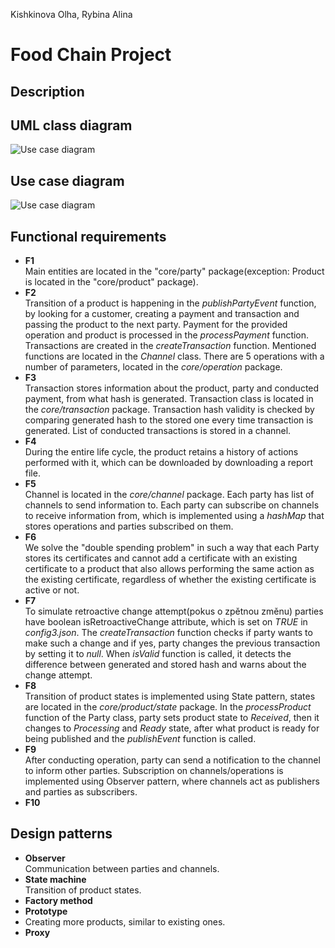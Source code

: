 Kishkinova Olha, Rybina Alina

# Food Chain Project

## Description

## UML class diagram

![Use case diagram](/docs/..)

## Use case diagram

![Use case diagram](/docs/..)

## Functional requirements

- **F1** <br/>
  Main entities are located in the "core/party" package(exception: Product is located in the "core/product" package).
- **F2** <br/>
  Transition of a product is happening in the *publishPartyEvent* function, by looking for a customer, creating a
  payment and transaction and passing the product to the next party. Payment for the provided operation and product is
  processed in the *processPayment* function.
  Transactions are created in the *createTransaction* function. Mentioned functions are located in the *Channel* class.
  There are 5 operations with a number of parameters, located in the *core/operation* package.
- **F3** <br/>
  Transaction stores information about the product, party and conducted payment, from what hash is generated.
  Transaction class is located in the  *core/transaction* package. Transaction hash validity is checked by comparing
  generated hash to the stored one every time transaction is generated. List of conducted transactions is stored in a
  channel.
- **F4** <br/>
  During the entire life cycle, the product retains a history of actions performed with it, which can be downloaded by
  downloading a report file.
- **F5** <br/>
  Channel is located in the *core/channel* package. Each party has list of channels to send information to.
  Each party can subscribe on channels to receive information from, which is implemented using a *hashMap* that stores
  operations and parties subscribed on them.
- **F6** <br/>
  We solve the "double spending problem" in such a way that each Party stores its certificates and cannot add a
  certificate with an existing certificate to a product that also allows performing the same action as the existing
  certificate, regardless of whether the existing certificate is active or not.
- **F7** <br/>
  To simulate retroactive change attempt(pokus o zpětnou změnu) parties have boolean isRetroactiveChange attribute,
  which is set on *TRUE* in *config3.json*.
  The *createTransaction* function checks if party wants to make such a change and if yes, party changes the previous
  transaction by setting it to *null*.
  When *isValid* function is called, it detects the difference between generated and stored hash and warns about the
  change attempt.
- **F8** <br/>
  Transition of product states is implemented using State pattern, states are located in the *core/product/state*
  package.
  In the *processProduct* function of the Party class, party sets product state to *Received*, then it changes to
  *Processing* and *Ready* state,
  after what product is ready for being published and the *publishEvent* function is called.
- **F9** <br/>
  After conducting operation, party can send a notification to the channel to inform other parties.
  Subscription on channels/operations is implemented using Observer pattern, where channels act as publishers and
  parties as subscribers.
- **F10** <br/>

## Design patterns

- **Observer** <br/>
  Communication between parties and channels.
- **State machine** <br/>
  Transition of product states.
- **Factory method** <br/>
- **Prototype** <br/>
- Creating more products, similar to existing ones.
- **Proxy** <br/>
